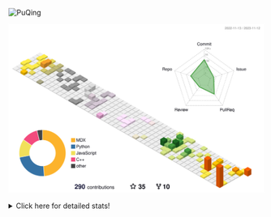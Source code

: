 ![PuQing](https://user-images.githubusercontent.com/27223114/171565019-9a56fae6-b08b-421f-99db-7e830da42371.png)

![](./profile-3d-contrib/profile-season-animate.svg)

<details>
<summary>Click here for detailed stats!</summary>

<!--START_SECTION:waka-->
![Lines of code](https://img.shields.io/badge/From%20Hello%20World%20I%27ve%20Written-858.2%20thousand%20lines%20of%20code-blue)

**🐱 My GitHub Data** 

> 📦 258.2 kB Used in GitHub's Storage 
 > 
> 🏆 255 Contributions in the Year 2023
 > 
> 🚫 Not Opted to Hire
 > 
> 📜 36 Public Repositories 
 > 
> 🔑 27 Private Repositories 
 > 
**I'm an Early 🐤** 

```text
🌞 Morning                513 commits         ████░░░░░░░░░░░░░░░░░░░░░   14.95 % 
🌆 Daytime                1697 commits        ████████████░░░░░░░░░░░░░   49.46 % 
🌃 Evening                390 commits         ███░░░░░░░░░░░░░░░░░░░░░░   11.37 % 
🌙 Night                  831 commits         ██████░░░░░░░░░░░░░░░░░░░   24.22 % 
```


📊 **This Week I Spent My Time On** 

```text
💬 Programming Languages: 
Markdown                 6 hrs 8 mins        ████████████░░░░░░░░░░░░░   46.41 % 
Python                   6 hrs 7 mins        ████████████░░░░░░░░░░░░░   46.25 % 
Text                     21 mins             █░░░░░░░░░░░░░░░░░░░░░░░░   02.67 % 
Other                    13 mins             ░░░░░░░░░░░░░░░░░░░░░░░░░   01.73 % 
YAML                     10 mins             ░░░░░░░░░░░░░░░░░░░░░░░░░   01.35 % 

🔥 Editors: 
VS Code                  7 hrs 7 mins        █████████████░░░░░░░░░░░░   53.81 % 
Obsidian                 6 hrs 6 mins        ████████████░░░░░░░░░░░░░   46.19 % 

💻 Operating System: 
Linux                    6 hrs 53 mins       █████████████░░░░░░░░░░░░   52.05 % 
Windows                  6 hrs 20 mins       ████████████░░░░░░░░░░░░░   47.95 % 
```


<!--END_SECTION:waka-->
</details>
